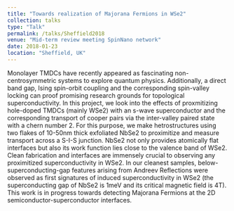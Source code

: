 ```yaml
---
title: "Towards realization of Majorana Fermions in WSe2"
collection: talks
type: "Talk"
permalink: /talks/Sheffield2018
venue: "Mid-term review meeting SpinNano network"
date: 2018-01-23
location: "Sheffield, UK"
---
```

Monolayer TMDCs have recently appeared as fascinating non-centrosymmetric systems to explore quantum physics. Additionally, a direct
band gap, Ising spin-orbit coupling and the corresponding spin-valley locking can proof promising research grounds for topological
superconductivity. In this project, we look into the effects of proxmitizing hole-doped TMDCs (mainly WSe2) with an s-wave superconductor
and the corresponding transport of cooper pairs via the inter-valley paired state with a chern number 2.
For this purpose, we make hetrostructures using two flakes of 10-50nm thick exfoliated NbSe2 to proximitize and measure transport across
a S-I-S junction. NbSe2 not only provides atomically flat interfaces but also its work function lies close to the valence band of WSe2.
Clean fabrication and interfaces are immensely crucial to observing any proximitized superconductivity in WSe2. In our cleanest samples,
below-superconducting-gap features arising from Andreev Reflections were observed as first signatures of induced superconductivity in WSe2
(the superconducting gap of NbSe2 is 1meV and its critical magnetic field is 4T). This work is in progress towards detecting Majorana
Fermions at the 2D semiconductor-superconductor interfaces.

